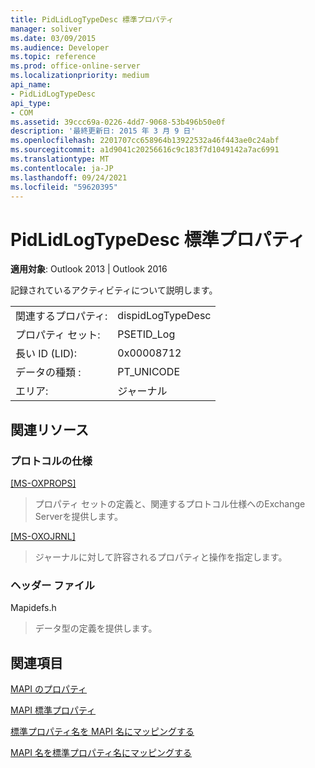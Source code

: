 ```yaml
---
title: PidLidLogTypeDesc 標準プロパティ
manager: soliver
ms.date: 03/09/2015
ms.audience: Developer
ms.topic: reference
ms.prod: office-online-server
ms.localizationpriority: medium
api_name:
- PidLidLogTypeDesc
api_type:
- COM
ms.assetid: 39ccc69a-0226-4dd7-9068-53b496b50e0f
description: '最終更新日: 2015 年 3 月 9 日'
ms.openlocfilehash: 2201707cc658964b13922532a46f443ae0c24abf
ms.sourcegitcommit: a1d9041c20256616c9c183f7d1049142a7ac6991
ms.translationtype: MT
ms.contentlocale: ja-JP
ms.lasthandoff: 09/24/2021
ms.locfileid: "59620395"
---
```

# <a name="pidlidlogtypedesc-canonical-property"></a>PidLidLogTypeDesc 標準プロパティ

  
  
**適用対象**: Outlook 2013 | Outlook 2016 
  
記録されているアクティビティについて説明します。
  
|||
|:-----|:-----|
|関連するプロパティ:  <br/> |dispidLogTypeDesc  <br/> |
|プロパティ セット:  <br/> |PSETID_Log  <br/> |
|長い ID (LID):  <br/> |0x00008712  <br/> |
|データの種類 :   <br/> |PT_UNICODE  <br/> |
|エリア:  <br/> |ジャーナル  <br/> |
   
## <a name="related-resources"></a>関連リソース

### <a name="protocol-specifications"></a>プロトコルの仕様

[[MS-OXPROPS]](https://msdn.microsoft.com/library/f6ab1613-aefe-447d-a49c-18217230b148%28Office.15%29.aspx)
  
> プロパティ セットの定義と、関連するプロトコル仕様へのExchange Serverを提供します。
    
[[MS-OXOJRNL]](https://msdn.microsoft.com/library/2aa04fd2-0f36-4ce4-9178-c0fc70aa8d43%28Office.15%29.aspx)
  
> ジャーナルに対して許容されるプロパティと操作を指定します。
    
### <a name="header-files"></a>ヘッダー ファイル

Mapidefs.h
  
> データ型の定義を提供します。
    
## <a name="see-also"></a>関連項目



[MAPI のプロパティ](mapi-properties.md)
  
[MAPI 標準プロパティ](mapi-canonical-properties.md)
  
[標準プロパティ名を MAPI 名にマッピングする](mapping-canonical-property-names-to-mapi-names.md)
  
[MAPI 名を標準プロパティ名にマッピングする](mapping-mapi-names-to-canonical-property-names.md)

